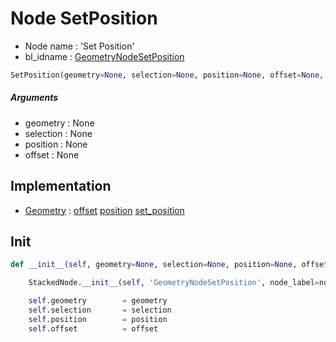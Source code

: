 # Node SetPosition

- Node name : 'Set Position'
- bl_idname : [GeometryNodeSetPosition](https://docs.blender.org/api/current/bpy.types.GeometryNodeSetPosition.html)


``` python
SetPosition(geometry=None, selection=None, position=None, offset=None, node_label=None, node_color=None)
```
##### Arguments

- geometry : None
- selection : None
- position : None
- offset : None

## Implementation

- [Geometry](/docs/GeoNodes/Geometry.md) : [offset](/docs/GeoNodes/Geometry.md#offset) [position](/docs/GeoNodes/Geometry.md#position) [set_position](/docs/GeoNodes/Geometry.md#set_position)

## Init

``` python
def __init__(self, geometry=None, selection=None, position=None, offset=None, node_label=None, node_color=None):

    StackedNode.__init__(self, 'GeometryNodeSetPosition', node_label=node_label, node_color=node_color)

    self.geometry        = geometry
    self.selection       = selection
    self.position        = position
    self.offset          = offset
```
